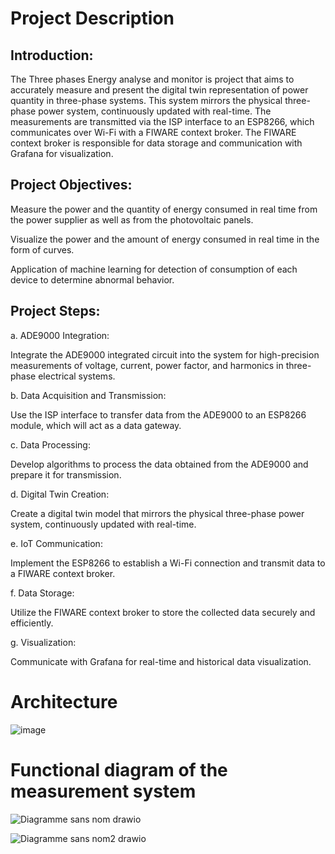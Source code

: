 
# Project Description

## Introduction:
The Three phases Energy analyse and monitor is project that aims to accurately measure and present the digital twin representation of power quantity in three-phase systems. This system mirrors the physical three-phase power system, continuously updated with real-time. The measurements are transmitted via the ISP interface to an ESP8266, which communicates over Wi-Fi with a FIWARE context broker. The FIWARE context broker is responsible for data storage and communication with Grafana for visualization.

## Project Objectives:

Measure the power and the quantity of energy consumed in real time from the power supplier as well as from the photovoltaic panels.

Visualize the power and the amount of energy consumed in real time in the form of curves.

Application of machine learning for detection of consumption of each device to determine abnormal behavior.

## Project Steps:
a. ADE9000 Integration:

Integrate the ADE9000 integrated circuit into the system for high-precision measurements of voltage, current, power factor, and harmonics in three-phase electrical systems.

b. Data Acquisition and Transmission:

Use the ISP interface to transfer data from the ADE9000 to an ESP8266 module, which will act as a data gateway.

c. Data Processing:

Develop algorithms to process the data obtained from the ADE9000 and prepare it for transmission.

d. Digital Twin Creation:

Create a digital twin model that mirrors the physical three-phase power system, continuously updated with real-time.

e. IoT Communication:

Implement the ESP8266 to establish a Wi-Fi connection and transmit data to a FIWARE context broker.

f. Data Storage:

Utilize the FIWARE context broker to store the collected data securely and efficiently.

g. Visualization:

Communicate with Grafana for real-time and historical data visualization.

# Architecture

![image](https://github.com/FiwareAtSupCom/3P_nrj_monitor/assets/93084127/8d696b53-4b43-4abd-801d-2c5109747c3d)

# Functional diagram of the measurement system

![Diagramme sans nom drawio](https://github.com/FiwareAtSupCom/3P_nrj_monitor/assets/93084127/2a480adf-7056-47c0-aae9-7733829a45e9)

![Diagramme sans nom2 drawio](https://github.com/FiwareAtSupCom/3P_nrj_monitor/assets/93084127/1fe59228-57df-442a-9e5b-9e3132cff200)

